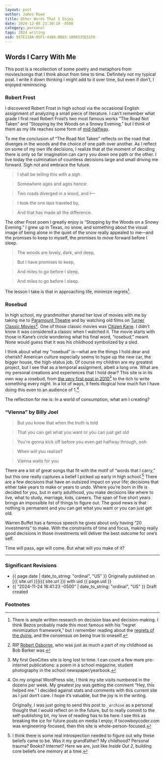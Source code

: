 ```yaml
---
layout: post
author: James Rowe
title: Other Words That I Enjoy
date: 2024-12-08 23:30:19 -0500
category: personal
tags: 2024 writing
uid: 937E118A-95F1-4388-BDE5-1098335E51FD
---
```


## Words I Carry With Me

This post is a recollection of some poetry and metaphors from movies/songs that I think about from time to time. Definitely not my typical post. I write it down thinking I might add to it over time, but even if don’t, I enjoyed reminiscing.

### Robert Frost

I discovered Robert Frost in high school via the occasional English assignment of analyzing a small piece of literature. I can’t remember what grade I first read Robert Frost’s two most famous works “The Road Not Taken” and “Stopping by the Woods on a Snowy Evening,” but I think of them as my life reaches some form of [mid-halfway](https://status.jsrowe.com).

To me the conclusion of “The Road Not Taken” reflects on the road that diverges in the woods and the choice of one path over another. As I reflect on some of my own life decisions, I realize that at the moment of deciding there is only so far imagination can carry you down one path or the other. I live today the culmination of countless decisions large and small driving me forward. Sigh not and embrace the future.

> I shall be telling this with a sigh

> Somewhere ages and ages hence:

> Two roads diverged in a wood, and I—

> I took the one less traveled by,

> And that has made all the difference.

The other Frost poem I greatly enjoy is “Stopping by the Woods on a Snowy Evening.” I grew up in Texas, no snow, and something about the visual image of being alone in the quiet of the snow really appealed to me—and the promises to keep to myself, the promises to move forward before I sleep.

> The woods are lovely, dark, and deep,

> But I have promises to keep,

> And miles to go before I sleep,

> And miles to go before I sleep.

The lesson I take is that in approaching life, minimize regrets[^regrets].

### Rosebud

In high school, my grandmother shared her love of movies with me by taking me to [Paramount Theatre](https://www.austintheatre.org) and by watching old films on [Turner Classic Movies](https://www.tcm.com)[^osborne]. One of those classic movies was [Citizen Kane]( https://en.wikipedia.org/wiki/Citizen_Kane). I didn’t know it was considered a classic when I watched it. The movie starts with those in Kane’s circle wondering what his final word, “rosebud,” meant. None would guess that it was his childhood symbolized by a sled. 

I think about what my “rosebud” is—what are the things I hold dear and cherish? American culture especially seems to hype up the new car, the bigger house, the high-status job. Of course my children are my greatest project, but I see that as a temporal assignment, albeit a long one. What are my personal creations and experiences that I hold dear? This site is in its own way a rosebud, from [the very first post in 2010](https://txcowboycoder.wordpress.com/2010/04/07/whats-in-a-name/)[^geocities] to the itch to write something every night. In a lot of ways, it feels illogical how much fun I have doing this even to an audience of 1.[^stats]

The reflection for me is: In a world of consumption, what am I creating?

### “Vienna” by Billy Joel

> But you know that when the truth is told

> That you can get what you want or you can just get old

> You’re gonna kick off before you even get halfway through, ooh

> When will you realize?

> Vienna waits for you

There are a lot of great songs that fit with the motif of “words that I carry,” but this one really captures a belief I picked up early in high school.[^raised] There are a few decisions that have an outsized impact on your life; decisions that either take years to make or years to undo. Where you’re born in life is decided for you, but in early adulthood, you make decisions like where to live, what to study, marriage, kids, careers. The span of five short years brings an impossible list of things to figure out. The good news is that nothing is permanent and you can get what you want or you can just get old. 

Warren Buffet has a famous speech he gives about only having “20 investments” to make. With the constraints of time and focus, making really good decisions in those investments will deliver the best outcome for one’s self. 

Time will pass, age will come. But what will you make of it?

---

### Significant Revisions

- {{ page.date | date_to_string: "ordinal", "US" }} Originally published on [{{ site.url }}]({{ site.url }}) with uid {{ page.uid }}
- {{ “2024-11-24 18:41:23 -0500” | date_to_string: "ordinal", "US" }} Draft created

### Footnotes

[^geocities]: My first GeoCities site is long lost to time. I can count a few more pre-internet publications: a poem in a school magazine, student photography in the school newspaper/yearbook.

[^osborne]: RIP [Robert Osborne](https://en.wikipedia.org/wiki/Robert_Osborne), who was just as much a part of my childhood as Bob Barker was.

[^stats]: On my original WordPress site, I think my site visits numbered in the dozens per week. My greatest joy was getting the comment “Hey, this helped me.” I decided against stats and comments with this current site as I just don’t care. I hope it’s valuable, but the joy is in the writing.

    Originally, I was just going to send this post to `_archive` as a personal thought that I would reflect on in the future, but to really commit to the self-publishing bit, my love of reading has to be here. I see this as breaking the ice for future posts on media I enjoy; if txcowboycoder.com was engineering-focused, then this site is whole-person-focused.

[^raised]: I think there is some real introspection needed to figure out why these beliefs came to be. Was it my grandfather? My childhood? Personal trauma? Books? Internet? Here we are, just like *Inside Out 2*, building core beliefs one memory at a time.

[^regrets]: There is ample written research on decision bias and decision-making. I think Bezos probably made this most famous with his “regret minimization framework,” but I remember reading about the [regrets of the dying](https://bronnieware.com/blog/regrets-of-the-dying/), and the consensus on being true to oneself.